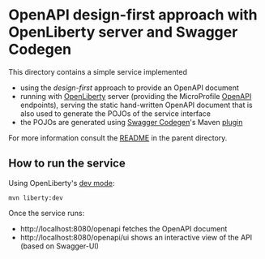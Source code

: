 # OpenAPI design-first approach with OpenLiberty server and Swagger Codegen

This directory contains a simple service implemented

- using the *design-first* approach to provide an OpenAPI document
- running with [OpenLiberty](https://openliberty.io/) server (providing the
  MicroProfile [OpenAPI](https://openliberty.io/guides/microprofile-openapi.html)
  endpoints), serving the static hand-written OpenAPI document that
  is also used to generate the POJOs of the service interface
- the POJOs are generated using [Swagger Codegen](https://swagger.io/tools/swagger-codegen/)'s
  Maven [plugin](https://github.com/swagger-api/swagger-codegen/tree/3.0.0/modules/swagger-codegen-maven-plugin)

For more information consult the [README](../README.adoc) in the parent directory.

## How to run the service

Using OpenLiberty's [dev mode](https://openliberty.io/blog/2019/10/17/dev-mode-developer-experience.html):

    mvn liberty:dev

Once the service runs:

- http://localhost:8080/openapi fetches the OpenAPI document
- http://localhost:8080/openapi/ui shows an interactive view of the API (based on Swagger-UI)
